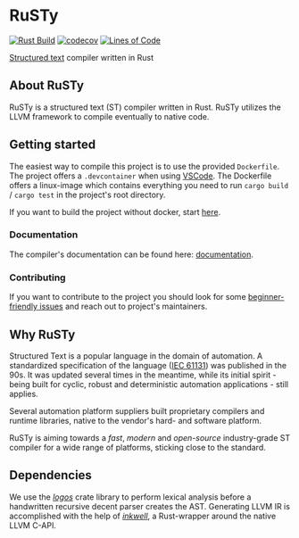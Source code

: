 # RuSTy

[![Rust Build](https://github.com/PLC-lang/rusty/actions/workflows/rust.yml/badge.svg)](https://github.com/PLC-lang/ruSTy/actions)
[![codecov](https://codecov.io/gh/PLC-lang/rusty/branch/master/graph/badge.svg?token=7ZZ5XZYE9V)](https://codecov.io/gh/PLC-lang/rusty)
[![Lines of Code](https://tokei.rs/b1/github/PLC-lang/rusty)](https://github.com/XAMPPRocky/tokei)

[Structured text](https://en.wikipedia.org/wiki/Structured_text) compiler written in Rust

## About RuSTy

RuSTy is a structured text (ST) compiler written in Rust. RuSTy utilizes the
LLVM framework to compile eventually to native code.

## Getting started

The easiest way to compile this project is to use the provided `Dockerfile`. The project offers a `.devcontainer` when using [VSCode](https://code.visualstudio.com/docs/remote/containers). The Dockerfile offers a linux-image which contains everything you need to run `cargo build` / `cargo test` in the project's root directory.

If you want to build the project without docker, start [here](https://plc-lang.github.io/rusty/build_and_install.html).

### Documentation

The compiler's documentation can be found here: [documentation](https://plc-lang.github.io/rusty/).

### Contributing

If you want to contribute to the project you should look for some [beginner-friendly issues](https://github.com/PLC-lang/rusty/issues?q=is%3Aissue+is%3Aopen+label%3A%22good+first+issue%22) and reach out to project's maintainers.

## Why RuSTy

Structured Text is a popular language in the domain of automation. A standardized specification of the language ([IEC 61131](https://en.wikipedia.org/wiki/IEC_61131)) was published in the 90s. It was updated several times in the meantime, while its initial spirit - being built for cyclic, robust and deterministic automation applications - still applies.

Several automation platform suppliers built proprietary compilers and runtime libraries, native to the vendor's hard- and software platform.

RuSTy is aiming towards a _fast_, _modern_ and _open-source_ industry-grade ST compiler for a wide range of platforms, sticking close to the standard.

## Dependencies

We use the [_logos_](https://crates.io/crates/logos/)
crate library to perform lexical analysis before a handwritten recursive decent parser creates the AST.
Generating LLVM IR is accomplished with the help of [_inkwell_](https://github.com/TheDan64/inkwell), a Rust-wrapper around the native LLVM C-API.
